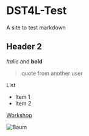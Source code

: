 # DST4L-Test
A site to test markdown
## Header 2

*Italic* and **bold**
> quote from another user

List  
  - Item 1
  - Item 2

[Workshop](http://www.altbibl.io/dtu/schedule/)

![Baum](http://www.franz-sales-verlag.de/fsvwiki/uploads/Lexikon/Baum.jpg)

